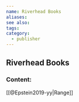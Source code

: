 ```yaml
---
name: Riverhead Books
aliases:
see also:
tags:
category:
  - publisher
---
```


## Riverhead Books

### Content:
[[@Epstein2019-yy|Range]]